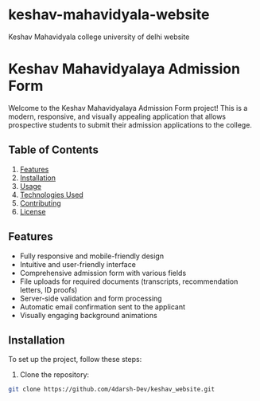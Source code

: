 # keshav-mahavidyala-website
Keshav Mahavidyala college university of delhi website

# Keshav Mahavidyalaya Admission Form

Welcome to the Keshav Mahavidyalaya Admission Form project! This is a modern, responsive, and visually appealing application that allows prospective students to submit their admission applications to the college.

## Table of Contents

1. [Features](#features)
2. [Installation](#installation)
3. [Usage](#usage)
4. [Technologies Used](#technologies-used)
5. [Contributing](#contributing)
6. [License](#license)

## Features

- Fully responsive and mobile-friendly design
- Intuitive and user-friendly interface
- Comprehensive admission form with various fields
- File uploads for required documents (transcripts, recommendation letters, ID proofs)
- Server-side validation and form processing
- Automatic email confirmation sent to the applicant
- Visually engaging background animations

## Installation

To set up the project, follow these steps:

1. Clone the repository:

```bash
git clone https://github.com/4darsh-Dev/keshav_website.git